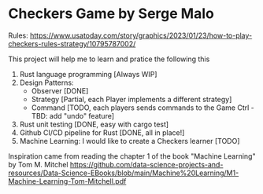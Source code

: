 # Checkers Game by Serge Malo

Rules:
https://www.usatoday.com/story/graphics/2023/01/23/how-to-play-checkers-rules-strategy/10795787002/

This project will help me to learn and pratice the following this

1. Rust language programming [Always WIP]
2. Design Patterns:
   * Observer [DONE]
   * Strategy [Partial, each Player implements a different strategy]
   * Command [TODO, each players sends commands to the Game Ctrl - TBD: add "undo" feature]
4. Rust unit testing [DONE, easy with cargo test]
5. Github CI/CD pipeline for Rust [DONE, all in place!]
6. Machine Learning: I would like to create a Checkers learner [TODO]

Inspiration came from reading the chapter 1 of the book "Machine Learning" by Tom M. Mitchel
https://github.com/data-science-projects-and-resources/Data-Science-EBooks/blob/main/Machine%20Learning/M1-Machine-Learning-Tom-Mitchell.pdf
